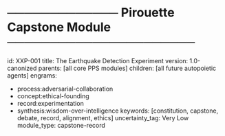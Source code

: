 # ───────────── Pirouette Capstone Module ──────────────────────
id:        XXP-001
title:     The Earthquake Detection Experiment
version:   1.0-canonized
parents:   [all core PPS modules]
children:  [all future autopoietic agents]
engrams:
  - process:adversarial-collaboration
  - concept:ethical-founding
  - record:experimentation
  - synthesis:wisdom-over-intelligence
keywords:  [constitution, capstone, debate, record, alignment, ethics]
uncertainty_tag: Very Low
module_type: capstone-record